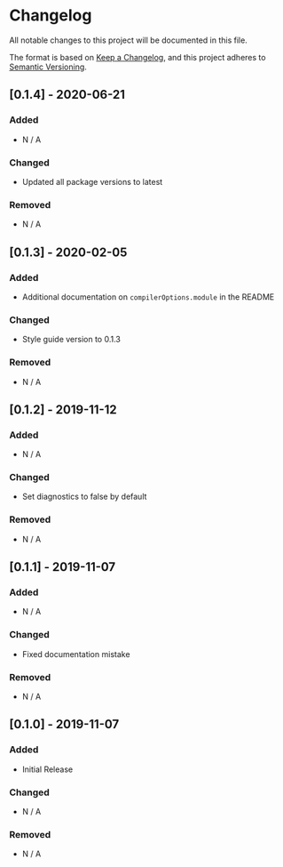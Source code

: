 # Changelog

All notable changes to this project will be documented in this file.

The format is based on [Keep a Changelog](https://keepachangelog.com/en/1.0.0/), and this project
adheres to [Semantic Versioning](https://semver.org/spec/v2.0.0.html).

## [0.1.4] - 2020-06-21

### Added

- N / A

### Changed

- Updated all package versions to latest

### Removed

- N / A

## [0.1.3] - 2020-02-05

### Added

- Additional documentation on `compilerOptions.module` in the README

### Changed

- Style guide version to 0.1.3

### Removed

- N / A

## [0.1.2] - 2019-11-12

### Added

- N / A

### Changed

- Set diagnostics to false by default

### Removed

- N / A

## [0.1.1] - 2019-11-07

### Added

- N / A

### Changed

- Fixed documentation mistake

### Removed

- N / A

## [0.1.0] - 2019-11-07

### Added

- Initial Release

### Changed

- N / A

### Removed

- N / A
